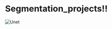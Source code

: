 # Segmentation_projects!!

![Unet](https://github.com/Ibrokhim7755/Segmentation_projects/assets/89033710/fd35006d-59c1-481f-a117-f60ec9ab8944)
